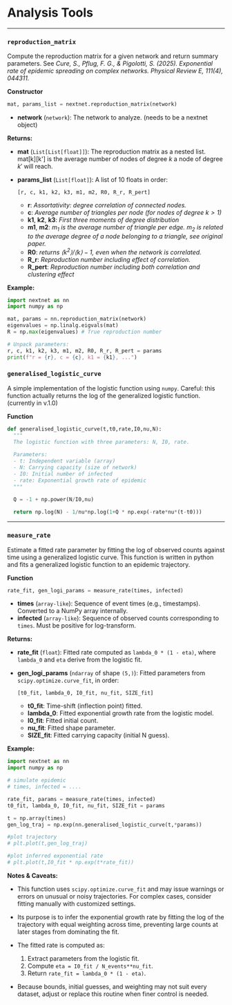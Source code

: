 # Analysis Tools


---
### `reproduction_matrix`

Compute the reproduction matrix for a given network and return summary parameters. See *Cure, S., Pflug, F. G., & Pigolotti, S. (2025). Exponential rate of epidemic spreading on complex networks. Physical Review E, 111(4), 044311.*

**Constructor**

```python
mat, params_list = nextnet.reproduction_matrix(network)
```

* **network** (`network`): The network to analyze. (needs to be a nextnet object)

**Returns:**

* **mat** (`List[List[float]]`): The reproduction matrix as a nested list. mat[k][k'] is the average number of nodes of degree $k$ a node of degree $k'$ will reach.
* **params\_list** (`List[float]`): A list of 10 floats in order:

  ```
  [r, c, k1, k2, k3, m1, m2, R0, R_r, R_pert]
  ```

  * **r**: *Assortativity: degree correlation of connected nodes.*
  * **c**: *Average number of triangles per node (for nodes of degree $k>1$)*
  * **k1**, **k2**, **k3**: *First three moments of degree distribution*
  * **m1**, **m2**: *$m_1$ is the average number of triangle per edge. $m_2$ is related to the average degree of a node belonging to a triangle, see original paper.*
  * **R0**: *returns $\langle k^2\rangle/\langle k\rangle -1$, even when the network is correlated.*
  * **R\_r**: *Reproduction number including effect of correlation.*
  * **R\_pert**: *Reproduction number including both correlation and clustering effect*

**Example:**

```python
import nextnet as nn
import numpy as np

mat, params = nn.reproduction_matrix(network)
eigenvalues = np.linalg.eigvals(mat)
R = np.max(eigenvalues) # True reproduction number

# Unpack parameters:
r, c, k1, k2, k3, m1, m2, R0, R_r, R_pert = params
print(f"r = {r}, c = {c}, k1 = {k1}, ...")
```

### `generalised_logistic_curve`

A simple implementation of the logistic function using `numpy`. Careful: this function actually returns the log of the generalized logistic function. (currently in v.1.0)


**Function**

```python
def generalised_logistic_curve(t,t0,rate,I0,nu,N):
  """
  The logistic function with three parameters: N, I0, rate.
  
  Parameters:
  - t: Independent variable (array)
  - N: Carrying capacity (size of network)
  - I0: Initial number of infected
  - rate: Exponential growth rate of epidemic
  """

  Q = -1 + np.power(N/I0,nu)
  
  return np.log(N) - 1/nu*np.log(1+Q * np.exp(-rate*nu*(t-t0)))
```



---
### `measure_rate`

Estimate a fitted rate parameter by fitting the log of observed counts against time using a generalized logistic curve. This function is written in python and fits a generalized logistic function to an epidemic trajectory.

**Function**

```python
rate_fit, gen_logi_params = measure_rate(times, infected)
```

* **times** (`array-like`): Sequence of event times (e.g., timestamps). Converted to a NumPy array internally.
* **infected** (`array-like`): Sequence of observed counts corresponding to `times`. Must be positive for log-transform.

**Returns:**

* **rate\_fit** (`float`): Fitted rate computed as `lambda_0 * (1 - eta)`, where `lambda_0` and `eta` derive from the logistic fit.
* **gen\_logi\_params** (`ndarray` of shape `(5,)`): Fitted parameters from `scipy.optimize.curve_fit`, in order:

  ```
  [t0_fit, lambda_0, I0_fit, nu_fit, SIZE_fit]
  ```

  * **t0\_fit**: Time-shift (inflection point) fitted.
  * **lambda\_0**: Fitted exponential growth rate from the logistic model.
  * **I0\_fit**: Fitted initial count.
  * **nu\_fit**: Fitted shape parameter.
  * **SIZE\_fit**: Fitted carrying capacity (initial N guess).

**Example:**

```python
import nextnet as nn
import numpy as np

# simulate epidemic
# times, infected = ....

rate_fit, params = measure_rate(times, infected)
t0_fit, lambda_0, I0_fit, nu_fit, SIZE_fit = params

t = np.array(times)
gen_log_traj = np.exp(nn.generalised_logistic_curve(t,*params))

#plot trajectory
# plt.plot(t,gen_log_traj)

#plot inferred exponential rate
# plt.plot(t,I0_fit * np.exp(t*rate_fit))

```

**Notes & Caveats:**
* This function uses `scipy.optimize.curve_fit` and may issue warnings or errors on unusual or noisy trajectories. For complex cases, consider fitting manually with customized settings.
* Its purpose is to infer the exponential growth rate by fitting the log of the trajectory with equal weighting across time, preventing large counts at later stages from dominating the fit.
* The fitted rate is computed as:

  1. Extract parameters from the logistic fit.
  2. Compute `eta = I0_fit / N_events**nu_fit`.
  3. Return `rate_fit = lambda_0 * (1 - eta)`.
* Because bounds, initial guesses, and weighting may not suit every dataset, adjust or replace this routine when finer control is needed.
